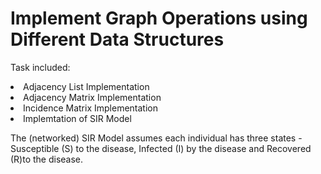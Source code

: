 <h1> Implement Graph Operations using Different Data Structures  </h1>

Task included:
 <li> Adjacency List Implementation</li>
 <li> Adjacency Matrix Implementation</li>
 <li> Incidence Matrix Implementation </li>
 <li> Implemtation of SIR Model </li>
 
 <p>
 
 The (networked) SIR Model assumes each individual has three states -Susceptible (S) to the disease, Infected (I) by the disease and
 Recovered (R)to the disease.  </p>
 
